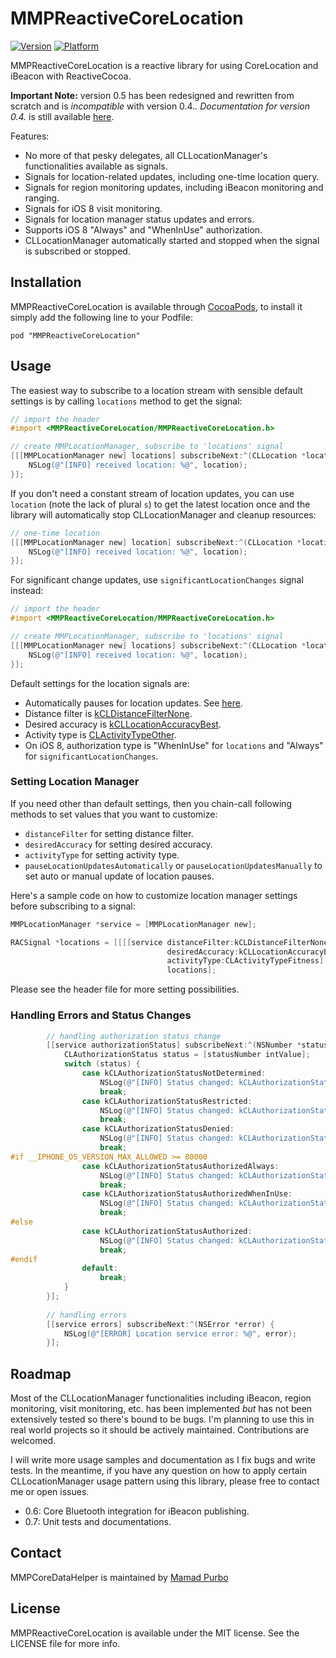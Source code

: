 # MMPReactiveCoreLocation

[![Version](http://cocoapod-badges.herokuapp.com/v/MMPReactiveCoreLocation/badge.png)](http://cocoadocs.org/docsets/MMPReactiveCoreLocation)
[![Platform](http://cocoapod-badges.herokuapp.com/p/MMPReactiveCoreLocation/badge.png)](http://cocoadocs.org/docsets/MMPReactiveCoreLocation)

MMPReactiveCoreLocation is a reactive library for using CoreLocation and iBeacon with ReactiveCocoa. 

**Important Note:**  version 0.5 has been redesigned and rewritten from scratch and is *incompatible* with version 0.4.*. Documentation for version 0.4.* is still available [here](README-0.4.md).

Features:
* No more of that pesky delegates, all CLLocationManager's functionalities available as signals.
* Signals for location-related updates, including one-time location query.
* Signals for region monitoring updates, including iBeacon monitoring and ranging.
* Signals for iOS 8 visit monitoring.
* Signals for location manager status updates and errors.
* Supports iOS 8 "Always" and "WhenInUse" authorization.
* CLLocationManager automatically started and stopped when the signal is subscribed or stopped.

## Installation

MMPReactiveCoreLocation is available through [CocoaPods](http://cocoapods.org), to install
it simply add the following line to your Podfile:

    pod "MMPReactiveCoreLocation"

## Usage

The easiest way to subscribe to a location stream with sensible default settings is by calling `locations` method to get the signal:
```objectivec
// import the header
#import <MMPReactiveCoreLocation/MMPReactiveCoreLocation.h>

// create MMPLocationManager, subscribe to 'locations' signal
[[[MMPLocationManager new] locations] subscribeNext:^(CLLocation *location) {
    NSLog(@"[INFO] received location: %@", location);
}];
```

If you don't need a constant stream of location updates, you can use `location` (note the lack of plural `s`) to get the latest location once and the library will automatically stop CLLocationManager and cleanup resources:
```objectivec
// one-time location
[[[MMPLocationManager new] location] subscribeNext:^(CLLocation *location) {
    NSLog(@"[INFO] received location: %@", location);
}];
```

For significant change updates, use `significantLocationChanges` signal instead:
```objectivec
// import the header
#import <MMPReactiveCoreLocation/MMPReactiveCoreLocation.h>

// create MMPLocationManager, subscribe to 'locations' signal
[[[MMPLocationManager new] locations] subscribeNext:^(CLLocation *location) {
    NSLog(@"[INFO] received location: %@", location);
}];
```

Default settings for the location signals are:
- Automatically pauses for location updates. See [here](https://developer.apple.com/library/ios/documentation/CoreLocation/Reference/CLLocationManager_Class/#//apple_ref/occ/instp/CLLocationManager/pausesLocationUpdatesAutomatically).
- Distance filter is [kCLDistanceFilterNone](https://developer.apple.com/LIBRARY/IOS/documentation/CoreLocation/Reference/CoreLocationConstantsRef/index.html#//apple_ref/doc/constant_group/Distance_Filter_Value). 
- Desired accuracy is [kCLLocationAccuracyBest](https://developer.apple.com/library/mac/documentation/CoreLocation/Reference/CoreLocationConstantsRef/index.html#//apple_ref/c/data/kCLLocationAccuracyBest).
- Activity type is [CLActivityTypeOther](https://developer.apple.com/library/ios/Documentation/CoreLocation/Reference/CLLocationManager_Class/index.html#//apple_ref/c/tdef/CLActivityType).
- On iOS 8, authorization type is "WhenInUse" for `locations` and "Always" for `significantLocationChanges`.

### Setting Location Manager

If you need other than default settings, then you chain-call following methods to set values that you want to customize:
- `distanceFilter` for setting distance filter.
- `desiredAccuracy` for setting desired accuracy.
- `activityType` for setting activity type.
- `pauseLocationUpdatesAutomatically` or `pauseLocationUpdatesManually` to set auto or manual update of location pauses.

Here's a sample code on how to customize location manager settings before subscribing to a signal:
```objectivec
MMPLocationManager *service = [MMPLocationManager new];

RACSignal *locations = [[[[service distanceFilter:kCLDistanceFilterNone]
                                   desiredAccuracy:kCLLocationAccuracyBestForNavigation]
                                   activityType:CLActivityTypeFitness]
                                   locations];
```

Please see the header file for more setting possibilities.

### Handling Errors and Status Changes

```objectivec
        // handling authorization status change
        [[service authorizationStatus] subscribeNext:^(NSNumber *statusNumber) {
            CLAuthorizationStatus status = [statusNumber intValue];
            switch (status) {
                case kCLAuthorizationStatusNotDetermined:
                    NSLog(@"[INFO] Status changed: kCLAuthorizationStatusNotDetermined");
                    break;
                case kCLAuthorizationStatusRestricted:
                    NSLog(@"[INFO] Status changed: kCLAuthorizationStatusRestricted");
                    break;
                case kCLAuthorizationStatusDenied:
                    NSLog(@"[INFO] Status changed: kCLAuthorizationStatusDenied");
                    break;
#if __IPHONE_OS_VERSION_MAX_ALLOWED >= 80000
                case kCLAuthorizationStatusAuthorizedAlways:
                    NSLog(@"[INFO] Status changed: kCLAuthorizationStatusAuthorizedAlways");
                    break;
                case kCLAuthorizationStatusAuthorizedWhenInUse:
                    NSLog(@"[INFO] Status changed: kCLAuthorizationStatusAuthorizedWhenInUse");
                    break;
#else
                case kCLAuthorizationStatusAuthorized:
                    NSLog(@"[INFO] Status changed: kCLAuthorizationStatusAuthorized");
                    break;
#endif
                default:
                    break;
            }
        }];
        
        // handling errors
        [[service errors] subscribeNext:^(NSError *error) {
            NSLog(@"[ERROR] Location service error: %@", error);
        }];
```

## Roadmap

Most of the CLLocationManager functionalities including iBeacon, region monitoring, visit monitoring, etc. has been implemented *but* has not been extensively tested so there's bound to be bugs. I'm planning to use this in real world projects so it should be actively maintained. Contributions are welcomed.

I will write more usage samples and documentation as I fix bugs and write tests. In the meantime, if you have any question on how to apply certain CLLocationManager usage pattern using this library, please free to contact me or open issues.

* 0.6: Core Bluetooth integration for iBeacon publishing.
* 0.7: Unit tests and documentations.

## Contact

MMPCoreDataHelper is maintained by [Mamad Purbo](https://twitter.com/purubo)

## License

MMPReactiveCoreLocation is available under the MIT license. See the LICENSE file for more info.

